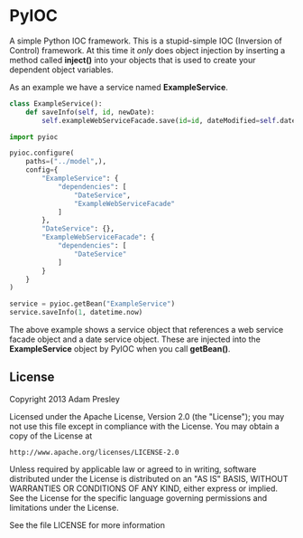 # PyIOC

A simple Python IOC framework. This is a stupid-simple IOC (Inversion of Control) framework.
At this time it *only* does object injection by inserting a method called **inject()**
into your objects that is used to create your dependent object variables.

As an example we have a service named **ExampleService**.

```python
class ExampleService():
	def saveInfo(self, id, newDate):
		self.exampleWebServiceFacade.save(id=id, dateModified=self.dateService.toUTC(newDate))
```

```python
import pyioc

pyioc.configure(
	paths=("../model",),
	config={
		"ExampleService": {
			"dependencies": [
				"DateService",
				"ExampleWebServiceFacade"
			]
		},
		"DateService": {},
		"ExampleWebServiceFacade": {
			"dependencies": [
				"DateService"
			]
		}
	}
)

service = pyioc.getBean("ExampleService")
service.saveInfo(1, datetime.now)
```

The above example shows a service object that references a web service facade object
and a date service object. These are injected into the **ExampleService** object
by PyIOC when you call **getBean()**.

## License
Copyright 2013 Adam Presley

Licensed under the Apache License, Version 2.0 (the "License");
you may not use this file except in compliance with the License.
You may obtain a copy of the License at

    http://www.apache.org/licenses/LICENSE-2.0

Unless required by applicable law or agreed to in writing, software
distributed under the License is distributed on an "AS IS" BASIS,
WITHOUT WARRANTIES OR CONDITIONS OF ANY KIND, either express or implied.
See the License for the specific language governing permissions and
limitations under the License.

See the file LICENSE for more information